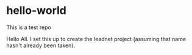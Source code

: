 # hello-world
This is a test repo

Hello All.
I set this up to create the leadnet project (assuming that name hasn't already been taken).
